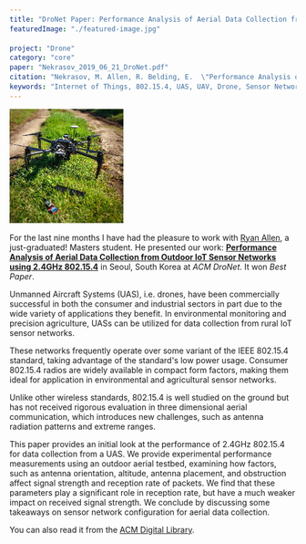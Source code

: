 ```yaml
---
title: "DroNet Paper: Performance Analysis of Aerial Data Collection from Outdoor IoT Sensor Networks using 2.4GHz 802.15.4"
featuredImage: "./featured-image.jpg" 

project: "Drone"
category: "core"
paper: "Nekrasov_2019_06_21_DroNet.pdf"
citation: "Nekrasov, M. Allen, R. Belding, E.  \"Performance Analysis of Aerial Data Collection from Outdoor IoT Sensor Networks using 2.4GHz 802.15.4\". ACM DroNet. 2019. (Best Paper)"
keywords: "Internet of Things, 802.15.4, UAS, UAV, Drone, Sensor Network,Wireless Networks, Precision Agriculture, Aerial networks."
---
```




<div class="img-right"><img src="./featured-image.jpg" alt="IoT Sensing Project"></div>

For the last nine months I have had the pleasure to work  with [Ryan Allen](https://www.linkedin.com/in/ryan-allen-ba5560124/), a just-graduated! Masters student. He presented our work: **[Performance Analysis of Aerial Data Collection from Outdoor IoT Sensor Networks using 2.4GHz 802.15.4](/papers/Nekrasov_2019_06_21_DroNet.pdf)** in Seoul, South Korea at *ACM DroNet*. It won *Best Paper*. 


Unmanned Aircraft Systems (UAS), i.e. drones, have been commercially successful in both the consumer and industrial sectors in part due to the wide variety of applications they benefit. In environmental monitoring and precision agriculture, UASs can be utilized for data collection from rural IoT sensor networks. 

These networks frequently operate over some variant of the IEEE 802.15.4 standard, taking advantage of the standard's low power usage. Consumer 802.15.4 radios are widely available in compact form factors, making them ideal for application in environmental and agricultural sensor networks. 

Unlike other wireless standards, 802.15.4 is well studied on the ground but has not received rigorous evaluation in three dimensional aerial communication, which introduces new challenges, such as antenna radiation patterns and extreme ranges. 

This paper provides an initial look at the performance of 2.4GHz 802.15.4 for data collection from a UAS. We provide experimental performance measurements using an outdoor aerial testbed, examining how factors, such as antenna orientation, altitude, antenna placement, and obstruction affect signal strength and reception rate of packets. We find that these parameters play a significant role in reception rate, but have a much weaker impact on received signal strength. We conclude by discussing some takeaways on sensor network configuration for aerial data collection.

You can also read it from the [ACM Digital Library](https://dl.acm.org/citation.cfm?id=3329769).
